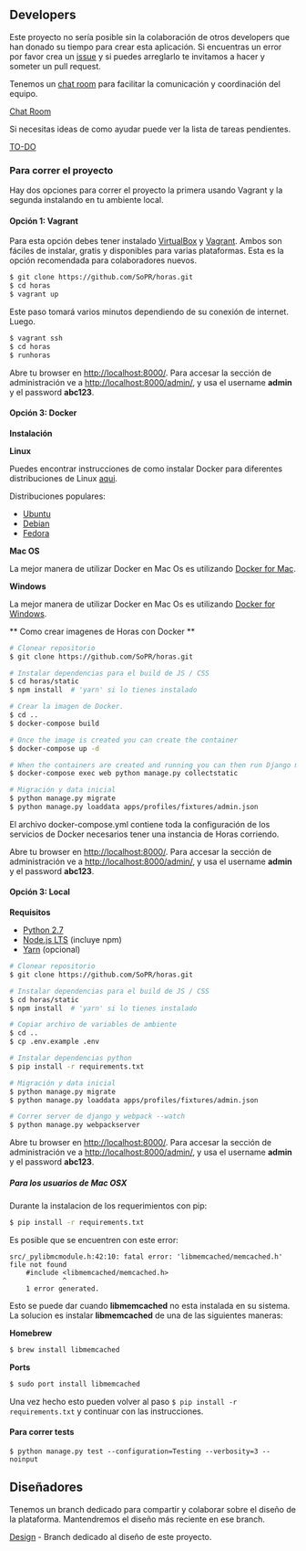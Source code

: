 ## Developers

Este proyecto no sería posible sin la colaboración de otros developers que han donado su tiempo para crear esta aplicación. Si  encuentras un error por favor crea un [issue](https://github.com/SoPR/horas/issues) y si puedes arreglarlo te invitamos a hacer y someter un pull request.

Tenemos un [chat room](https://www.hipchat.com/g3IXLRctN) para facilitar la comunicación y coordinación del equipo.

[Chat Room](https://www.hipchat.com/g3IXLRctN)

Si necesitas ideas de como ayudar puede ver la lista de tareas pendientes.

[TO-DO](TODO.md)


### Para correr el proyecto

Hay dos opciones para correr el proyecto la primera usando Vagrant y la segunda instalando en tu ambiente local.

#### Opción 1: Vagrant
Para esta opción debes tener instalado [VirtualBox](https://www.virtualbox.org/) y [Vagrant](http://www.vagrantup.com/). Ambos son fáciles de instalar, gratis y disponibles para varias plataformas. Esta es la opción recomendada para colaboradores nuevos.

```bash
$ git clone https://github.com/SoPR/horas.git
$ cd horas
$ vagrant up
```
Este paso tomará varios minutos dependiendo de su conexión de internet. Luego.

```bash
$ vagrant ssh
$ cd horas
$ runhoras
```

Abre tu browser en [http://localhost:8000/](http://localhost:8000/). Para accesar la sección de administración ve a [http://localhost:8000/admin/](http://localhost:8000/admin/), y usa el username **admin** y el password **abc123**.


#### Opción 3: Docker

**Instalación**

**Linux**

Puedes encontrar instrucciones de como instalar Docker para diferentes distribuciones de Linux [aqui](https://docs.docker.com/engine/installation/#docker-editions).

Distribuciones populares:

- [Ubuntu](https://docs.docker.com/engine/installation/linux/ubuntu/)
- [Debian](https://docs.docker.com/engine/installation/linux/debian/)
- [Fedora](https://docs.docker.com/engine/installation/linux/fedora/)

**Mac OS**

La mejor manera de utilizar Docker en Mac Os es utilizando [Docker for Mac](https://www.docker.com/docker-mac).

**Windows**

La mejor manera de utilizar Docker en Mac Os es utilizando [Docker for Windows](https://www.docker.com/docker-windows).

** Como crear imagenes de Horas con Docker **

```bash
# Clonear repositorio
$ git clone https://github.com/SoPR/horas.git

# Instalar dependencias para el build de JS / CSS
$ cd horas/static
$ npm install  # 'yarn' si lo tienes instalado

# Crear la imagen de Docker.
$ cd ..
$ docker-compose build

# Once the image is created you can create the container
$ docker-compose up -d

# When the containers are created and running you can then run Django manage commands
$ docker-compose exec web python manage.py collectstatic

# Migración y data inicial
$ python manage.py migrate
$ python manage.py loaddata apps/profiles/fixtures/admin.json
```

El archivo docker-compose.yml contiene toda la configuración de los servicios de Docker necesarios tener una instancia de Horas corriendo.

Abre tu browser en [http://localhost:8000/](http://localhost:8000/). Para accesar la sección de administración ve a [http://localhost:8000/admin/](http://localhost:8000/admin/), y usa el username **admin** y el password **abc123**.

#### Opción 3: Local

**Requisitos**

- [Python 2.7](https://www.python.org/)
- [Node.js LTS](https://nodejs.org) (incluye npm)
- [Yarn](https://yarnpkg.com) (opcional)

```bash
# Clonear repositorio
$ git clone https://github.com/SoPR/horas.git

# Instalar dependencias para el build de JS / CSS
$ cd horas/static
$ npm install  # 'yarn' si lo tienes instalado

# Copiar archivo de variables de ambiente
$ cd ..
$ cp .env.example .env

# Instalar dependencias python
$ pip install -r requirements.txt

# Migración y data inicial
$ python manage.py migrate
$ python manage.py loaddata apps/profiles/fixtures/admin.json

# Correr server de django y webpack --watch
$ python manage.py webpackserver
```

Abre tu browser en [http://localhost:8000/](http://localhost:8000/). Para accesar la sección de administración ve a [http://localhost:8000/admin/](http://localhost:8000/admin/), y usa el username **admin** y el password **abc123**.

##### Para los usuarios de Mac OSX
Durante la instalacion de los requerimientos con pip:

```bash
$ pip install -r requirements.txt
```
Es posible que se encuentren con este error:

```
src/_pylibmcmodule.h:42:10: fatal error: 'libmemcached/memcached.h' file not found
    #include <libmemcached/memcached.h>
             ^
    1 error generated.
```

Esto se puede dar cuando __libmemcached__ no esta instalada en su sistema. La solucion es instalar __libmemcached__ de una de las siguientes maneras:

__Homebrew__

```bash
$ brew install libmemcached
```

__Ports__

```bash
$ sudo port install libmemcached
```

Una vez hecho esto pueden volver al paso ```$ pip install -r requirements.txt``` y continuar con las instrucciones.

#### Para correr tests
```
$ python manage.py test --configuration=Testing --verbosity=3 --noinput
```

## Diseñadores

Tenemos un branch dedicado para compartir y colaborar sobre el diseño de la plataforma. Mantendremos el diseño más reciente en ese branch.

[Design](https://github.com/SoPR/horas/tree/design) - Branch dedicado al diseño de este proyecto.